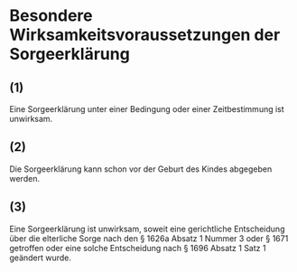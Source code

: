 # Besondere Wirksamkeitsvoraussetzungen der Sorgeerklärung



## (1)

 Eine Sorgeerklärung unter einer Bedingung oder einer Zeitbestimmung ist unwirksam.

## (2)

 Die Sorgeerklärung kann schon vor der Geburt des Kindes abgegeben werden.

## (3)

 Eine Sorgeerklärung ist unwirksam, soweit eine gerichtliche Entscheidung über die elterliche Sorge nach den § 1626a Absatz 1 Nummer 3 oder § 1671 getroffen oder eine solche Entscheidung nach § 1696 Absatz 1 Satz 1 geändert wurde. 


